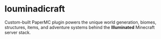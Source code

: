 # louminadicraft
Custom-built PaperMC plugin powers the unique world generation, biomes, structures, items, and adventure systems behind the **Illuminated** Minecraft server stack.  
